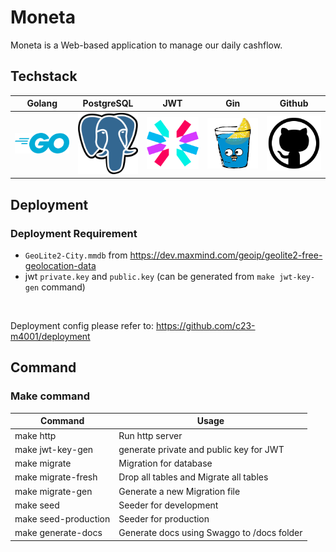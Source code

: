 # Moneta
Moneta is a Web-based application to manage our daily cashflow.

## Techstack
| Golang | PostgreSQL | JWT | Gin | Github |
| --- | --- | --- | --- | --- |
| <a href="https://go.dev"><img width="100" src="https://github.com/c23-m4001/.github/raw/master/assets/go.png" /></a> | <a href="https://www.postgresql.org"><img width="100" src="https://github.com/c23-m4001/.github/raw/master/assets/postgresql.png" /></a> | <a href="https://jwt.io"><img width="100" src="https://github.com/c23-m4001/.github/raw/master/assets/jwt.svg" /></a> | <a href="https://gin-gonic.com"><img width="100" src="https://github.com/c23-m4001/.github/raw/master/assets/gin.png" /></a> | <a href="https://github.com"><img width="100" src="https://github.com/c23-m4001/.github/raw/master/assets/github.png" /></a> |

## Deployment

### Deployment Requirement

- `GeoLite2-City.mmdb` from https://dev.maxmind.com/geoip/geolite2-free-geolocation-data
- jwt `private.key` and `public.key` (can be generated from `make jwt-key-gen` command)

<br />

Deployment config please refer to: https://github.com/c23-m4001/deployment

## Command

### Make command
| Command | Usage |
| ---- | --- |
| make http |  Run http server |
| make jwt-key-gen | generate private and public key for JWT |
| make migrate | Migration for database |
| make migrate-fresh | Drop all tables and Migrate all tables |
| make migrate-gen | Generate a new Migration file |
| make seed | Seeder for development |
| make seed-production | Seeder for production |
| make generate-docs | Generate docs using Swaggo to /docs folder |

